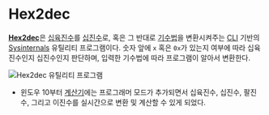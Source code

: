 # Hex2dec
[**Hex2dec**](https://learn.microsoft.com/en-us/sysinternals/downloads/hex2dec)은 [십육진수](https://en.wikipedia.org/wiki/Hexadecimal)를 [십진수](https://en.wikipedia.org/wiki/Decimal)로, 혹은 그 반대로 [기수법](https://ko.wikipedia.org/wiki/기수법)을 변환시켜주는 [CLI](https://en.wikipedia.org/wiki/Command-line_interface) 기반의 [Sysinternals](Sysinternals.md) 유틸리티 프로그램이다. 숫자 앞에 `x` 혹은 `0x`가 있는지 여부에 따라 십육진수인지 십진수인지 판단하며, 입력한 기수법에 따라 프로그램이 알아서 변환한다.

![Hex2dec 유틸리티 프로그램](./images/sysinternals_hex2dec.png)

* 윈도우 10부터 [계산기](https://en.wikipedia.org/wiki/Windows_Calculator)에는  프로그래머 모드가 추가되면서 십육진수, 십진수, 팔진수, 그리고 이진수를 실시간으로 변환 및 계산할 수 있게 되었다.
